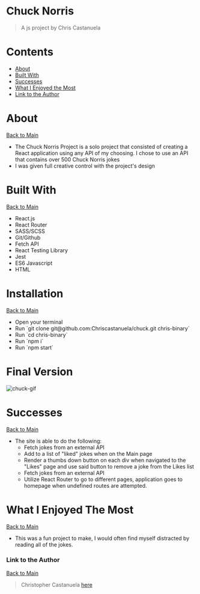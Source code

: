 <a name="mainContents"></a>
# Chuck Norris
> A js project by Chris Castanuela

<!-- [Link to Deployed Site]() -->

# Contents 

* [About](#about)
* [Built With](#bw)
* [Successes](#successes)
* [What I Enjoyed the Most](#wwetm)
* [Link to the Author](#ltta)

# About 

<a name="about"></a>

[Back to Main](#mainContents)
<ul>
    <li>The Chuck Norris Project is a solo project that consisted of creating a React application using any API of my choosing. I chose to use an API that contains over 500 Chuck Norris jokes</li>
    <li>I was given full creative control with the project's design</li>
</ul>

# Built With

<a name="bw"></a>

[Back to Main](#mainContents)
<ul>
    <li>React.js</li>
    <li>React Router</li>
    <li>SASS/SCSS</li>
    <li>Git/Github</li>
    <li>Fetch API</li>
    <li>React Testing Library</li>
    <li>Jest</li>
    <li>ES6 Javascript</li>
    <li>HTML</li>
</ul>

# Installation

<a name="i"></a>

[Back to Main](#mainContents)
<ul>
    <li>Open your terminal</li>
    <li>Run `git clone git@github.com:Chriscastanuela/chuck.git chris-binary`</li>
    <li>Run `cd chris-binary`</li>
    <li>Run `npm i`</li>
    <li>Run `npm start`</li>
</ul>

# Final Version
![chuck-gif](https://user-images.githubusercontent.com/62910433/98609708-2591db80-22ab-11eb-82da-786631228491.gif)

# Successes

<a name="successes"></a>

[Back to Main](#mainContents)
<ul>
    <li>The site is able to do the following:
        <ul>
            <li>Fetch jokes from an external API</li>
            <li>Add to a list of "liked" jokes when on the Main page</li>
            <li>Render a thumbs down button on each div when navigated to the "Likes" page and use said button to remove a joke from the Likes list</li>
            <li>Fetch jokes from an external API</li>
            <li>Utilize React Router to go to different pages, application goes to homepage when undefined routes are attempted.</li>
        </ul>
</ul>

# What I Enjoyed The Most

<a name="wwetm"></a>

[Back to Main](#mainContents)
<ul>
    <li>This was a fun project to make, I would often find myself distracted by reading all of the jokes.</li>
</ul>

### Link to the Author

<a name="ltta"></a>

[Back to Main](#mainContents)

> Christopher Castanuela [here](https://chriscastanuela.github.io/Christopher-Anthony-Castanuela/)


<!-- ### Deployment

This section has moved here: [https://facebook.github.io/create-react-app/docs/deployment](https://facebook.github.io/create-react-app/docs/deployment)

### `npm run build` fails to minify

This section has moved here: [https://facebook.github.io/create-react-app/docs/troubleshooting#npm-run-build-fails-to-minify](https://facebook.github.io/create-react-app/docs/troubleshooting#npm-run-build-fails-to-minify) -->